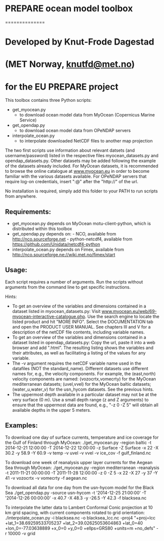 # PREPARE ocean model toolbox
==============
# Developed by Knut-Frode Dagestad 
#   (MET Norway, knutfd@met.no)
# for the EU PREPARE project


This toolbox contains three Python scripts:

- get_myocean.py
    - to download ocean model data from MyOcean (Copernicus Marine Service)
- get_opendap.py
    - to download ocean model data from OPeNDAP servers
- interpolate_ocean.py
    - to interpolate downloaded NetCDF files to another map projection

The two first scripts use information about relevant datsets (and
username/password) listed in the respective files myocean_datasets.py
and opendap_datasets.py. Other datasets may be added following the
example of the datasets already included. For MyOcean datasets, it is
recommended to browse the online catalogue at www.myocean.eu in order
to become familiar with the various datasets available. For OPeNDAP
servers that require log-on credentials, insert "<userid>:<passwd>@"
after the "http://" of the url.


No installation is required, simply add this folder to your PATH to run scripts from anywhere.


Requirements:
--------------
- get_myocean.py depends on MyOcean motu-client-python,
        which is distributed within this toolbox
- get_opendap.py depends on:
        - NCO, available from http://nco.sourceforge.net
        - python-netcdf4, available from https://github.com/Unidata/netcdf4-python
- interpolate_ocean.py depends on Fimex, available from 
        http://nco.sourceforge.ne://wiki.met.no/fimex/start


Usage:
--------------

Each script requires a number of arguments. Run the scripts without arguments from the command line to get specific instructions.

Hints:
- To get an overview of the variables and dimensions contained in a dataset listed in myocean_datasets.py: Visit www.myocean.eu/web/69-myocean-interactive-catalogue.php. Use the search engine to locate the listed product and hit "MORE INFO". Select the DOCUMENTATION tab and open the PRODUCT USER MANUAL. See chapters III and V for a description of the netCDF file contents, including variable names.  
- To get an overview of the variables and dimensions contained in a dataset listed in opendap_datasets.py: Copy the url, paste it into a web browser and add ".html". The resulting listing shows the variables and their attributes, as well as facilitating a listing of the values for any variable. 
- The -v argument requires the netCDF variable name used in the datafiles (NOT the standard_name). Different datasets use different names for, e.g., the velocity components. For example, the (east,north) velocity components are named: (vozocrtx,vomecrty) for the MyOcean mediterranean datasets; (uvel,vvel) for the MyOcean baltic datasets; (water_u,water_v) for the usn_hycom datasets. See the previous hints. 
- The uppermost depth available in a particular dataset may not be at the very surface (0 m). Use a small depth range (z and Z arguments) to ensure that the uppermost data are found, e.g., "-z 0 -Z 5" will obtain all available depths in the upper 5 meters.
 

Examples:
--------------

To download one day of surface currents, temperature and ice coverage for the Gulf of Finland through MyOcean:
    ./get_myocean.py -region baltic -t 2014-12-21 12:00:00 -T 2014-12-22 12:00:00 -z Surface -Z Surface  -x 22 -X 30.2 -y 58.9 -Y 60.9 -v temp -v uvel -v vvel -v ice_cov -f gulf_finland.nc

To download one week of reanalysis upper layer currents for the Aegean Sea through MyOcean:
    ./get_myocean.py -region mediterranean -reanalysis -t 2011-11-21 00:00:00 -T 2011-11-28 12:00:00 -z 0 -Z 5  -x 22 -X 27 -y 37 -Y 41 -v vozocrtx -v vomecrty -f aegean.nc

To download all data for one day from the usn-hycom model for the Black Sea
    ./get_opendap.py -source usn-hycom -t '2014-12-25 21:00:00' -T '2014-12-26 00:00:00'  -x 40.7 -X 48.3 -y -26.5 -Y 42.3 -f blacksea.nc

To interpolate the latter data to Lambert Conformal Conic projection at 10 km grid spacing, with current components rotated to grid orientation:
    ./interpolate_ocean.py -i blacksea.nc -o blacksea_lcc.nc -proj4 "+proj=lcc +lat_1=38.69259533705237 +lat_2=39.02625053604863 +lat_0=40 +lon_0=-77.03638889 +x_0=0 +y_0=0 +ellps=GRS80 +units=m +no_defs" -r 10000 -v grid
